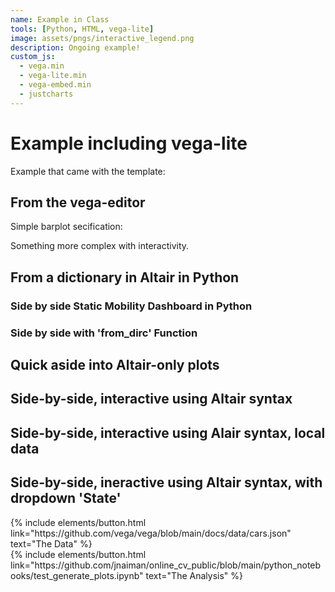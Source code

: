 ```yaml
---
name: Example in Class
tools: [Python, HTML, vega-lite]
image: assets/pngs/interactive_legend.png
description: Ongoing example!
custom_js:
  - vega.min
  - vega-lite.min
  - vega-embed.min
  - justcharts
---
```



# Example including vega-lite

Example that came with the template:

<vegachart schema-url="{{ site.baseurl }}/assets/json/cars.json" style="width: 100%"></vegachart>

## From the vega-editor

Simple barplot secification: 

<vegachart schema-url="{{ site.baseurl }}/assets/json/firstViz_take2.json" style="width: 100%"></vegachart>

Something more complex with interactivity.

<vegachart schema-url="{{ site.baseurl }}/assets/json/interactive_legend.json" style="width: 100%"></vegachart>


## From a dictionary in Altair in Python

<vegachart schema-url="{{ site.baseurl }}/assets/json/chart1.json" style="width: 100%"></vegachart>


### Side by side Static Mobility Dashboard in Python

<vegachart schema-url="{{ site.baseurl }}/assets/json/static_mobility_dashboard.json" style="width: 100%"></vegachart>



### Side by side with 'from_dirc' Function

<vegachart schema-url="{{ site.baseurl }}/assets/json/side_by_side_from_dict.json" style="width: 100%"></vegachart>


## Quick aside into Altair-only plots

<vegachart schema-url="{{ site.baseurl }}/assets/json/population_scatter.json" style="width: 100%"></vegachart>


## Side-by-side, interactive using Altair syntax

<vegachart schema-url="{{ site.baseurl }}/assets/json/side_by_side_mobility_url.json" style="width: 100%"></vegachart>


## Side-by-side, interactive using Alair syntax, local data

<vegachart schema-url="{{ site.baseurl }}/assets/json/side_by_side_with_localdata.json" style="width: 100%"></vegachart>


## Side-by-side, ineractive using Altair syntax, with dropdown 'State'

<vegachart schema-url="{{ site.baseurl }}/assets/json/side_by_side_with_dropdown.json" style="width: 100%"></vegachart>


<!-- these are written in a combo of html and liquid --> 

<div class="left">
{% include elements/button.html link="https://github.com/vega/vega/blob/main/docs/data/cars.json" text="The Data" %}
</div>

<div class="right">
{% include elements/button.html link="https://github.com/jnaiman/online_cv_public/blob/main/python_notebooks/test_generate_plots.ipynb" text="The Analysis" %}
</div>

